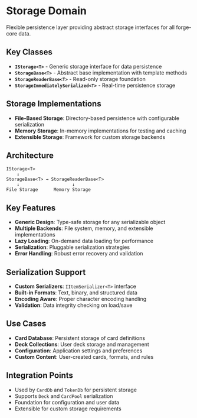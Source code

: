 # Storage Domain

Flexible persistence layer providing abstract storage interfaces for all forge-core data.

## Key Classes

- **`IStorage<T>`** - Generic storage interface for data persistence
- **`StorageBase<T>`** - Abstract base implementation with template methods
- **`StorageReaderBase<T>`** - Read-only storage foundation
- **`StorageImmediatelySerialized<T>`** - Real-time persistence storage

## Storage Implementations

- **File-Based Storage**: Directory-based persistence with configurable serialization
- **Memory Storage**: In-memory implementations for testing and caching
- **Extensible Storage**: Framework for custom storage backends

## Architecture

```
IStorage<T>
    ↓
StorageBase<T> → StorageReaderBase<T>
    ↓                    ↓
File Storage      Memory Storage
```

## Key Features

- **Generic Design**: Type-safe storage for any serializable object
- **Multiple Backends**: File system, memory, and extensible implementations
- **Lazy Loading**: On-demand data loading for performance
- **Serialization**: Pluggable serialization strategies
- **Error Handling**: Robust error recovery and validation

## Serialization Support

- **Custom Serializers**: `IItemSerializer<T>` interface
- **Built-in Formats**: Text, binary, and structured data
- **Encoding Aware**: Proper character encoding handling
- **Validation**: Data integrity checking on load/save

## Use Cases

- **Card Database**: Persistent storage of card definitions
- **Deck Collections**: User deck storage and management
- **Configuration**: Application settings and preferences
- **Custom Content**: User-created cards, formats, and rules

## Integration Points

- Used by `CardDb` and `TokenDb` for persistent storage
- Supports `Deck` and `CardPool` serialization
- Foundation for configuration and user data
- Extensible for custom storage requirements